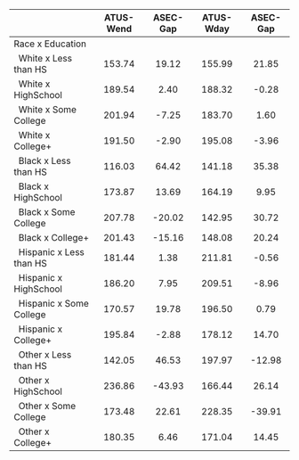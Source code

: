 
|                      |    ATUS-Wend |     ASEC-Gap |    ATUS-Wday |     ASEC-Gap |
| -------------------- | :----------: | :----------: | :----------: | :----------: |
| Race x Education     |              |              |              |              |
| &nbsp;&nbsp;White x Less than HS |       153.74 |        19.12 |       155.99 |        21.85 |
| &nbsp;&nbsp;White x HighSchool |       189.54 |         2.40 |       188.32 |        -0.28 |
| &nbsp;&nbsp;White x Some College |       201.94 |        -7.25 |       183.70 |         1.60 |
| &nbsp;&nbsp;White x College+ |       191.50 |        -2.90 |       195.08 |        -3.96 |
| &nbsp;&nbsp;Black x Less than HS |       116.03 |        64.42 |       141.18 |        35.38 |
| &nbsp;&nbsp;Black x HighSchool |       173.87 |        13.69 |       164.19 |         9.95 |
| &nbsp;&nbsp;Black x Some College |       207.78 |       -20.02 |       142.95 |        30.72 |
| &nbsp;&nbsp;Black x College+ |       201.43 |       -15.16 |       148.08 |        20.24 |
| &nbsp;&nbsp;Hispanic x Less than HS |       181.44 |         1.38 |       211.81 |        -0.56 |
| &nbsp;&nbsp;Hispanic x HighSchool |       186.20 |         7.95 |       209.51 |        -8.96 |
| &nbsp;&nbsp;Hispanic x Some College |       170.57 |        19.78 |       196.50 |         0.79 |
| &nbsp;&nbsp;Hispanic x College+ |       195.84 |        -2.88 |       178.12 |        14.70 |
| &nbsp;&nbsp;Other x Less than HS |       142.05 |        46.53 |       197.97 |       -12.98 |
| &nbsp;&nbsp;Other x HighSchool |       236.86 |       -43.93 |       166.44 |        26.14 |
| &nbsp;&nbsp;Other x Some College |       173.48 |        22.61 |       228.35 |       -39.91 |
| &nbsp;&nbsp;Other x College+ |       180.35 |         6.46 |       171.04 |        14.45 |

